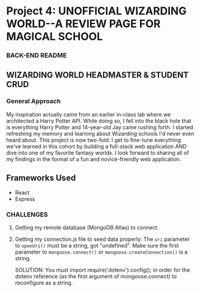 # Project 4: UNOFFICIAL WIZARDING WORLD--A REVIEW PAGE FOR MAGICAL SCHOOL

### BACK-END README

## WIZARDING WORLD HEADMASTER & STUDENT CRUD

### General Approach

My inspiration actually came from an earlier in-class lab where we architected a Harry Potter API. While doing so, I fell into the black hole that is everything Harry Potter and 14-year-old Jay came rushing forth. I started refreshing my memory and learning about Wizarding schools I'd never even heard about. This project is now two-fold: I get to fine-tune everything we've learned in this cohort by building a full-stack web application AND dive into one of my favorite fantasy worlds. I look forward to sharing all of my findings in the format of a fun and novice-friendly web application.

## Frameworks Used

- React
- Express

### CHALLENGES

1. Getting my remote database (MongoDB Atlas) to connect.
2. Getting my connection.js file to seed data properly:
   The `uri` parameter to `openUri()` must be a string, got "undefined". Make sure the first parameter to `mongoose.connect()` or `mongoose.createConnection()` is a string.

   SOLUTION: You must import require('dotenv').config(); in order for the dotenv reference (as the first argument of mongoose.connect) to reconfigure as a string.
